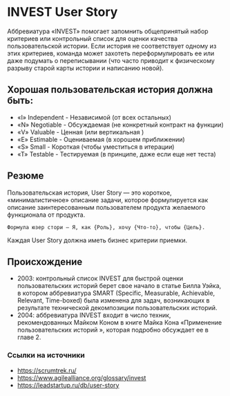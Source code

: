 # INVEST User Story

Аббревиатура «INVEST» помогает запомнить общепринятый набор критериев или контрольный список для оценки качества пользовательской истории. 
Если история не соответствует одному из этих критериев, команда может захотеть переформулировать ее или даже подумать о переписывании
(что часто приводит к физическому разрыву старой карты истории и написанию новой).

## Хорошая пользовательская история должна быть:

* «I» Independent - Независимой (от всех остальных)
* «N» Negotiable - Обсуждаемая (не конкретный контракт на функции)
* «V» Valuable - Ценная (или вертикальная )
* «E» Estimable - Оцениваемая (в хорошем приближении)
* «S» Small - Короткая (чтобы уместиться в итерации)
* «Т» Testable  - Тестируемая (в принципе, даже если еще нет теста)

## Резюме 
Пользовательская история, User Story — это короткое, «минималистичное» описание задачи, 
которое формулируется как описание заинтересованным пользователем продукта желаемого функционала от продукта.
```
Формула юзер стори — Я, как {Роль}, хочу {Что-то}, чтобы {Цель}.
```
Каждая User Story должна иметь бизнес критерии приемки.


## Происхождение
* 2003: контрольный список INVEST для быстрой оценки пользовательских историй берет свое начало в статье Билла Уэйка, в котором аббревиатура SMART (Specific, Measurable, Achievable, Relevant, Time-boxed) была изменена для задач, возникающих в результате технической декомпозиции пользовательских историй.
* 2004: аббревиатура INVEST входит в число техник, рекомендованных Майком Коном в книге Майка Кона «Применение пользовательских историй », которая подробно обсуждает ее в главе 2.

### Ссылки на источники
 * https://scrumtrek.ru/
 * https://www.agilealliance.org/glossary/invest
 * https://leadstartup.ru/db/user-story
